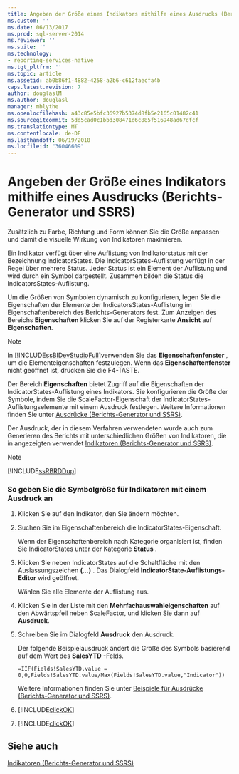 ```yaml
---
title: Angeben der Größe eines Indikators mithilfe eines Ausdrucks (Berichts-Generator und SSRS) | Microsoft-Dokumentation
ms.custom: ''
ms.date: 06/13/2017
ms.prod: sql-server-2014
ms.reviewer: ''
ms.suite: ''
ms.technology:
- reporting-services-native
ms.tgt_pltfrm: ''
ms.topic: article
ms.assetid: ab0b86f1-4882-4258-a2b6-c612faecfa4b
caps.latest.revision: 7
author: douglaslM
ms.author: douglasl
manager: mblythe
ms.openlocfilehash: a43c85e5bfc36927b5374d8fb5e2165c01482c41
ms.sourcegitcommit: 5dd5cad0c1bbd308471d6c885f516948ad67dfcf
ms.translationtype: MT
ms.contentlocale: de-DE
ms.lasthandoff: 06/19/2018
ms.locfileid: "36046609"
---
```

# <a name="specify-the-size-of-an-indicator-using-an-expression-report-builder-and-ssrs"></a>Angeben der Größe eines Indikators mithilfe eines Ausdrucks (Berichts-Generator und SSRS)
  Zusätzlich zu Farbe, Richtung und Form können Sie die Größe anpassen und damit die visuelle Wirkung von Indikatoren maximieren.  
  
 Ein Indikator verfügt über eine Auflistung von Indikatorstatus mit der Bezeichnung IndicatorStates. Die IndicatorStates-Auflistung verfügt in der Regel über mehrere Status. Jeder Status ist ein Element der Auflistung und wird durch ein Symbol dargestellt. Zusammen bilden die Status die IndicatorsStates-Auflistung.  
  
 Um die Größen von Symbolen dynamisch zu konfigurieren, legen Sie die Eigenschaften der Elemente der IndicatorsStates-Auflistung im Eigenschaftenbereich des Berichts-Generators fest. Zum Anzeigen des Bereichs **Eigenschaften** klicken Sie auf der Registerkarte **Ansicht** auf **Eigenschaften**.  
  
> [!NOTE]  
>  In [!INCLUDE[ssBIDevStudioFull](../../includes/ssbidevstudiofull-md.md)]verwenden Sie das **Eigenschaftenfenster** , um die Elementeigenschaften festzulegen. Wenn das **Eigenschaftenfenster** nicht geöffnet ist, drücken Sie die F4-TASTE.  
  
 Der Bereich **Eigenschaften** bietet Zugriff auf die Eigenschaften der IndicatorStates-Auflistung eines Indikators. Sie konfigurieren die Größe der Symbole, indem Sie die ScaleFactor-Eigenschaft der IndicatorStates-Auflistungselemente mit einem Ausdruck festlegen. Weitere Informationen finden Sie unter [Ausdrücke &#40;Berichts-Generator und SSRS&#41;](expressions-report-builder-and-ssrs.md).  
  
 Der Ausdruck, der in diesem Verfahren verwendeten wurde auch zum Generieren des Berichts mit unterschiedlichen Größen von Indikatoren, die in angezeigten verwendet [Indikatoren &#40;Berichts-Generator und SSRS&#41;](indicators-report-builder-and-ssrs.md).  
  
> [!NOTE]  
>  [!INCLUDE[ssRBRDDup](../../includes/ssrbrddup-md.md)]  
  
### <a name="to-specify-the-indicator-icon-size-using-an-expression"></a>So geben Sie die Symbolgröße für Indikatoren mit einem Ausdruck an  
  
1.  Klicken Sie auf den Indikator, den Sie ändern möchten.  
  
2.  Suchen Sie im Eigenschaftenbereich die IndicatorStates-Eigenschaft.  
  
     Wenn der Eigenschaftenbereich nach Kategorie organisiert ist, finden Sie IndicatorStates unter der Kategorie **Status** .  
  
3.  Klicken Sie neben IndicatorStates auf die Schaltfläche mit den Auslassungszeichen **(...)** . Das Dialogfeld **IndicatorState-Auflistungs-Editor** wird geöffnet.  
  
     Wählen Sie alle Elemente der Auflistung aus.  
  
4.  Klicken Sie in der Liste mit den **Mehrfachauswahleigenschaften** auf den Abwärtspfeil neben ScaleFactor, und klicken Sie dann auf **Ausdruck**.  
  
5.  Schreiben Sie im Dialogfeld **Ausdruck** den Ausdruck.  
  
     Der folgende Beispielausdruck ändert die Größe des Symbols basierend auf dem Wert des **SalesYTD** -Felds.  
  
     `=IIF(Fields!SalesYTD.value = 0,0,Fields!SalesYTD.value/Max(Fields!SalesYTD.value,"Indicator"))`  
  
     Weitere Informationen finden Sie unter [Beispiele für Ausdrücke (Berichts-Generator und SSRS)](expression-examples-report-builder-and-ssrs.md).  
  
6.  [!INCLUDE[clickOK](../../includes/clickok-md.md)]  
  
7.  [!INCLUDE[clickOK](../../includes/clickok-md.md)]  
  
## <a name="see-also"></a>Siehe auch  
 [Indikatoren &#40;Berichts-Generator und SSRS&#41;](indicators-report-builder-and-ssrs.md)  
  
  